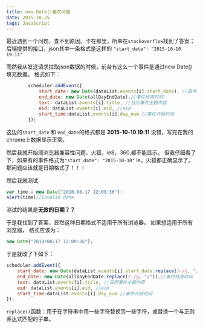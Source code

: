 ```yaml
---
title: new Date()格式问题
date: 2015-10-25
tags: JavaScript
---
```


最近遇到一个问题，查不到原因。卡在那里，所幸在`stackoverflow`找到了答案；
后端提供的接口，json其中一条格式是这样的 `"start_date": "2015-10-10 19:11"`

而然我从发送请求拉取json数据的时候，前台有这么一个事件是通过new Date()填充数据。
格式如下：
```js
        scheduler.addEvent({
            start_date: new Date(dataList.events[i].start_date), //事件开始时间
            end_date: new Date(allDayEndDate),//事件结束时间
            text: dataList.events[i].title, //日历事件主题内容
            eid: dataList.events[i].eid, //eid
            start_time:dataList.events[i].day_num //事件开始时间
        });
```
这边的`start_date` 和 `end_date`的格式都是 **2015-10-10 19:11**
没错，写完在我的chrome上数据显示正常。
<!-- more -->
然后我就开始测浏览器兼容性问题，火狐，ie8，360,都不能显示。
但我仔细看了下，如果有的事件格式为`"start_date": "2015-10-10"` ie，火狐都正确显示了。
那问题应该就是日期格式了！！！

然后我就测试
```js
var time = new Date("2010-08-17 12:09:36");
alert(time)//Invalid date
```
测试的结果是**无效的日期？？**

于是我找到了答案，显然这种日期格式不适用于所有浏览器。
如果想适用于所有浏览器，
格式应该为：
```javascript
new Date("2010/08/17 12:09:36");
```

于是就改了下如下：
```js
scheduler.addEvent({
    start_date: new Date(dataList.events[i].start_date.replace(/-/g, "/")), //事件开始时间
    end_date: new Date(allDayEndDate.replace(/-/g, "/")),//事件结束时间
    text: dataList.events[i].title, //日历事件主题内容
    eid: dataList.events[i].eid, //eid
    start_time:dataList.events[i].day_num //事件开始时间
});
```
`replace()`函数：用于在字符串中用一些字符替换另一些字符，或替换一个与正则表达式匹配的子串。
